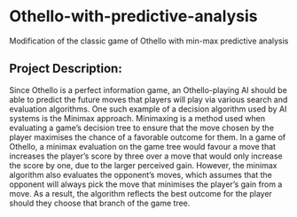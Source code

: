 # Othello-with-predictive-analysis
Modification of the classic game of Othello with min-max predictive analysis


## Project Description:

Since Othello is a perfect information game, an Othello-playing AI should be able to predict the future moves that players will play via various search and evaluation algorithms. One such example of a decision algorithm used by AI systems is the Minimax approach. Minimaxing is a method used when evaluating a game’s decision tree to ensure that the move chosen by the player maximises the chance of a favorable outcome for them. In a game of Othello, a minimax evaluation on the game tree would favour a move that increases the player’s score by three over a move that would only increase the score by one, due to the larger perceived gain. However, the minimax algorithm also evaluates the opponent’s moves, which assumes that the opponent will always pick the move that minimises the player’s gain from a move. As a result, the algorithm reflects the best outcome for the player should they choose that branch of the game tree. 

